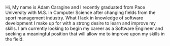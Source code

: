 Hi, My name is Adam Caragine and I recently graduated from Pace University with M.S. in Computer Science after changing fields from the sport management industry. What I lack in knowledge of software development I make up for with a strong desire to learn and improve my skills. I am currently looking to begin my career as a Software Engineer and seeking a meaningful position that will allow me to improve upon my skills in the field.

<!---
Caragine/Caragine is a ✨ special ✨ repository because its `README.md` (this file) appears on your GitHub profile.
You can click the Preview link to take a look at your changes.
--->
